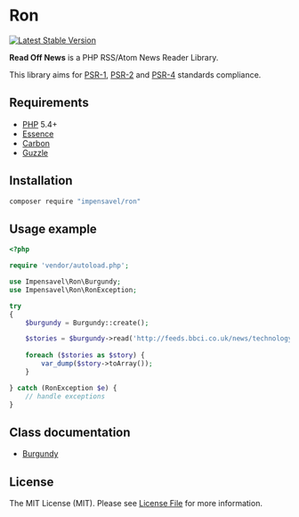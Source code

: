 # Ron
[![Latest Stable Version](https://poser.pugx.org/impensavel/ron/v/stable)](https://packagist.org/packages/impensavel/ron)

**Read Off News** is a PHP RSS/Atom News Reader Library.

This library aims for [PSR-1][], [PSR-2][] and [PSR-4][] standards compliance.

[PSR-1]: https://github.com/php-fig/fig-standards/blob/master/accepted/PSR-1-basic-coding-standard.md
[PSR-2]: https://github.com/php-fig/fig-standards/blob/master/accepted/PSR-2-coding-style-guide.md
[PSR-4]: https://github.com/php-fig/fig-standards/blob/master/accepted/PSR-4-autoloader.md

## Requirements
* [PHP](http://www.php.net) 5.4+
* [Essence](https://packagist.org/packages/impensavel/essence)
* [Carbon](https://packagist.org/packages/nesbot/carbon)
* [Guzzle](https://packagist.org/packages/guzzlehttp/guzzle)

## Installation
``` bash
composer require "impensavel/ron"
```

## Usage example
```php
<?php

require 'vendor/autoload.php';

use Impensavel\Ron\Burgundy;
use Impensavel\Ron\RonException;

try
{
    $burgundy = Burgundy::create();

    $stories = $burgundy->read('http://feeds.bbci.co.uk/news/technology/rss.xml');
    
    foreach ($stories as $story) {
        var_dump($story->toArray());
    }

} catch (RonException $e) {
    // handle exceptions
}
```

## Class documentation
- [Burgundy](docs/Burgundy.md)

## License
The MIT License (MIT). Please see [License File](LICENSE.md) for more information.
